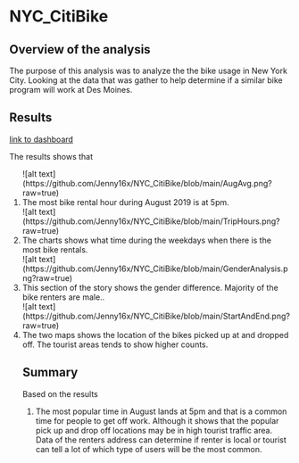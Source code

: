 # NYC_CitiBike

## Overview of the analysis

<p>The purpose of this analysis was to analyze the the bike usage in New York City. Looking at the data that was gather to help determine if a similar bike program will work at Des Moines.</p>

## Results

[link to dashboard](https://public.tableau.com/app/profile/jenny.liang7669/viz/Module14_16399663299920/CitiBikeDataAnalysis "link to dashboard")

<p>The results shows that 
<ol>
	![alt text](https://github.com/Jenny16x/NYC_CitiBike/blob/main/AugAvg.png?raw=true)
<li>The most bike rental hour during August 2019 is at 5pm.  </li>
	![alt text](https://github.com/Jenny16x/NYC_CitiBike/blob/main/TripHours.png?raw=true)
<li>The charts shows what time during the weekdays when there is the most bike rentals.</li>
	![alt text](https://github.com/Jenny16x/NYC_CitiBike/blob/main/GenderAnalysis.png?raw=true)
<li>This section of the story shows the gender difference. Majority of the bike renters are male..</li>
	![alt text](https://github.com/Jenny16x/NYC_CitiBike/blob/main/StartAndEnd.png?raw=true)
<li>The two maps shows the location of the bikes picked up at and dropped off. The tourist areas tends to show higher counts.</li>


## Summary

Based on the results
<ol>
<li>The most popular time in August lands at 5pm and that is a common time for people to get off work. Although it shows that the popular pick up and drop off locations may be in high tourist traffic area. Data of the renters address can determine if renter is local or tourist can tell a lot of which type of users will be the most common.</li>
</ol>
